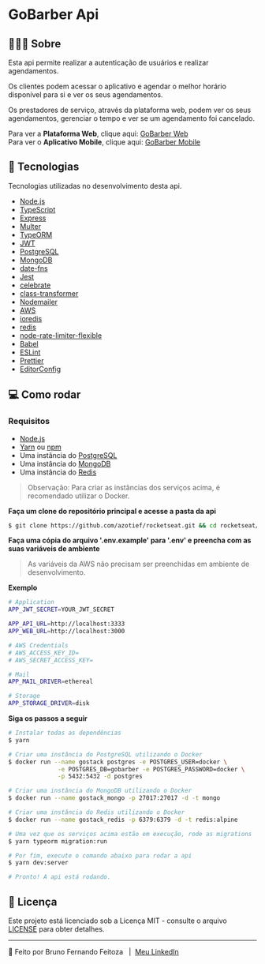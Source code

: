 # GoBarber Api

## 💇🏻‍♂️ Sobre

Esta api permite realizar a autenticação de usuários e realizar agendamentos.

Os clientes podem acessar o aplicativo e agendar o melhor horário disponível para si e ver os seus agendamentos.

Os prestadores de serviço, através da plataforma web, podem ver os seus agendamentos, gerenciar o tempo e ver se um agendamento foi cancelado.

Para ver a **Plataforma Web**, clique aqui: [GoBarber Web](https://github.com/azotief/rocketseat/tree/master/gostack/gobarber/web)<br />
Para ver o **Aplicativo Mobile**, clique aqui: [GoBarber Mobile](https://github.com/azotief/rocketseat/tree/master/gostack/gobarber/mobile)

## 🚀 Tecnologias

Tecnologias utilizadas no desenvolvimento desta api.

- [Node.js](https://nodejs.org/en/)
- [TypeScript](https://www.typescriptlang.org/)
- [Express](https://expressjs.com/pt-br/)
- [Multer](https://github.com/expressjs/multer)
- [TypeORM](https://typeorm.io/#/)
- [JWT](https://jwt.io/)
- [PostgreSQL](https://www.postgresql.org/)
- [MongoDB](https://www.mongodb.com/)
- [date-fns](https://date-fns.org/)
- [Jest](https://jestjs.io/)
- [celebrate](https://github.com/arb/celebrate)
- [class-transformer](https://github.com/typestack/class-transformer)
- [Nodemailer](https://nodemailer.com/about/)
- [AWS](https://www.npmjs.com/package/aws-sdk)
- [ioredis](https://github.com/luin/ioredis)
- [redis](https://redis.io/)
- [node-rate-limiter-flexible](https://github.com/animir/node-rate-limiter-flexible)
- [Babel](https://babeljs.io/)
- [ESLint](https://eslint.org/)
- [Prettier](https://prettier.io/)
- [EditorConfig](https://editorconfig.org/)

## 💻 Como rodar

### Requisitos

- [Node.js](https://nodejs.org/en/)
- [Yarn](https://classic.yarnpkg.com/) ou [npm](https://www.npmjs.com/)
- Uma instância do [PostgreSQL](https://www.postgresql.org/)
- Uma instância do [MongoDB](https://www.mongodb.com/)
- Uma instância do [Redis](https://redis.io/)

> Observação: Para criar as instâncias dos serviços acima, é recomendado utilizar o Docker.

**Faça um clone do repositório principal e acesse a pasta da api**

```bash
$ git clone https://github.com/azotief/rocketseat.git && cd rocketseat/gostack/gobarber/server
```

**Faça uma cópia do arquivo '.env.example' para '.env' e preencha com as suas variáveis de ambiente**

> As variáveis da AWS não precisam ser preenchidas em ambiente de desenvolvimento.

**Exemplo**
```bash
# Application
APP_JWT_SECRET=YOUR_JWT_SECRET

APP_API_URL=http://localhost:3333
APP_WEB_URL=http://localhost:3000

# AWS Credentials
# AWS_ACCESS_KEY_ID=
# AWS_SECRET_ACCESS_KEY=

# Mail
APP_MAIL_DRIVER=ethereal

# Storage
APP_STORAGE_DRIVER=disk
```

**Siga os passos a seguir**

```bash
# Instalar todas as dependências
$ yarn

# Criar uma instância do PostgreSQL utilizando o Docker
$ docker run --name gostack postgres -e POSTGRES_USER=docker \
              -e POSTGRES_DB=gobarber -e POSTGRES_PASSWORD=docker \
              -p 5432:5432 -d postgres

# Criar uma instância do MongoDB utilizando o Docker
$ docker run --name gostack_mongo -p 27017:27017 -d -t mongo

# Criar uma instância do Redis utilizando o Docker
$ docker run --name gostack_redis -p 6379:6379 -d -t redis:alpine

# Uma vez que os serviços acima estão em execução, rode as migrations
$ yarn typeorm migration:run

# Por fim, execute o comando abaixo para rodar a api
$ yarn dev:server

# Pronto! A api está rodando.
```

## 📝 Licença

Este projeto está licenciado sob a Licença MIT - consulte o arquivo [LICENSE](LICENSE) para obter detalhes.

---

🚀 Feito por Bruno Fernando Feitoza &nbsp; | &nbsp;[Meu LinkedIn](https://www.linkedin.com/in/brunofeitoza634/)

